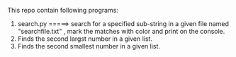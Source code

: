 This repo contain following programs:
 1. search.py =====> search for a specified sub-string in a given file named "searchfile.txt" , mark the matches with color and print on the console.
 2. Finds the second largst number in a given list.
 3. Finds the second smallest number in a given list.
